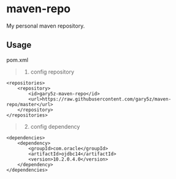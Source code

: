 # maven-repo
My personal maven repository.

## Usage

pom.xml

> 1) config repository

    <repositories>
        <repository>
            <id>gary5z-maven-repo</id>
            <url>https://raw.githubusercontent.com/gary5z/maven-repo/master</url>
        </repository>
    </repositories>

> 2) config dependency

    <dependencies>
        <dependency>
            <groupId>com.oracle</groupId>
            <artifactId>ojdbc14</artifactId>
            <version>10.2.0.4.0</version>
        </dependency>
    </dependencies>

